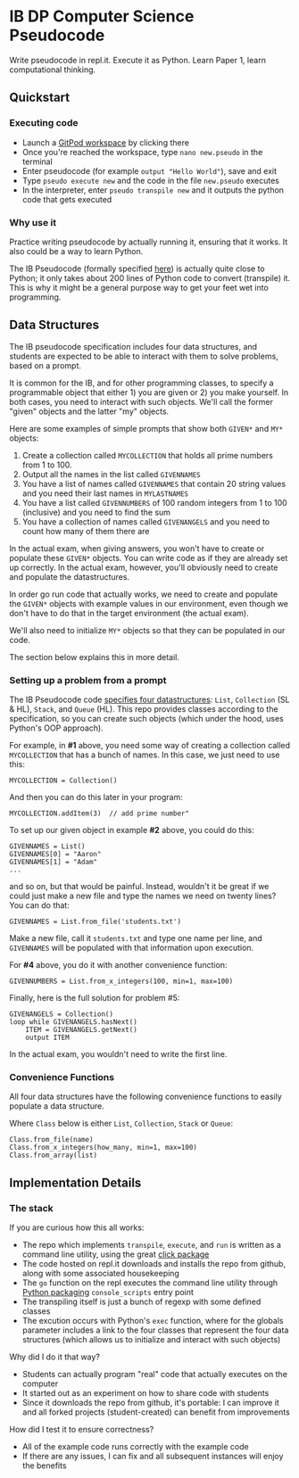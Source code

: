 # IB DP Computer Science Pseudocode

Write pseudocode in repl.it. Execute it as Python. Learn Paper 1, learn computational thinking.

## Quickstart

### Executing code

- Launch a [GitPod workspace](https://gitpod.io/#https://github.com/classroomtechtools/ib_pseudocode_python) by clicking there
- Once you're reached the workspace, type `nano new.pseudo` in the terminal
- Enter pseudocode (for example `output "Hello World"`), save and exit
- Type `pseudo execute new` and the code in the file `new.pseudo` executes
- In the interpreter, enter `pseudo transpile new` and it outputs the python code that gets executed

### Why use it

Practice writing pseudocode by actually running it, ensuring that it works. It also could be a way to learn Python.

The IB Pseudocode (formally specified [here](https://ib.compscihub.net/wp-content/uploads/2015/04/IB-Pseudocode-rules-more.pdf)) is actually quite close to Python; it only takes about 200 lines of Python code to convert (transpile) it.  This is why it might be a general purpose way to get your feet wet into programming.

## Data Structures

The IB pseudocode specification includes four data structures, and students are expected to be able to interact with them to solve problems, based on a prompt.

It is common for the IB, and for other programming classes, to specify a programmable object that either 1) you are given or 2) you make yourself. In both cases, you need to interact with such objects. We'll call the former "given" objects and the latter "my" objects.

Here are some examples of simple prompts that show both `GIVEN*` and `MY*` objects:

1. Create a collection called `MYCOLLECTION` that holds all prime numbers from 1 to 100.
2. Output all the names in the list called `GIVENNAMES` 
3. You have a list of names called `GIVENNAMES` that contain 20 string values and you need their last names in `MYLASTNAMES`
4. You have a list called `GIVENNUMBERS` of 100 random integers from 1 to 100 (inclusive) and you need to find the sum
5. You have a collection of names called `GIVENANGELS` and you need to count how many of them there are

In the actual exam, when giving answers, you won't have to create or populate these `GIVEN*` objects. You can write code as if they are already set up correctly. In the actual exam, however, you'll obviously need to create and populate the datastructures.

In order go run code that actually works, we need to create and populate the `GIVEN*` objects with example values in our environment, even though we don't have to do that in the target environment (the actual exam). 

We'll also need to initialize `MY*` objects so that they can be populated in our code.

The section below explains this in more detail.


### Setting up a problem from a prompt

The IB Pseudocode code [specifies four datastructures](https://computersciencewiki.org/images/c/c6/IB-Pseudocode-rules.pdf): `List`, `Collection` (SL & HL), `Stack`, and `Queue` (HL). This repo provides classes according to the specification, so you can create such objects (which under the hood, uses Python's OOP approach).

For example, in **#1** above, you need some way of creating a collection called `MYCOLLECTION` that has a bunch of names. In this case, we just need to use this:

```MYCOLLECTION = Collection()```

And then you can do this later in your program:

```MYCOLLECTION.addItem(3)  // add prime number"```

To set up our given object in example **#2** above, you could do this:

```
GIVENNAMES = List()
GIVENNAMES[0] = "Aaron"
GIVENNAMES[1] = "Adam"
...
```

and so on, but that would be painful. Instead, wouldn't it be great if we could just make a new file and type the names we need on twenty lines? You can do that:

```
GIVENNAMES = List.from_file('students.txt')
```

Make a new file, call it `students.txt` and type one name per line, and `GIVENNAMES` will be populated with that information upon execution.

For **#4** above, you do it with another convenience function:

```
GIVENNUMBERS = List.from_x_integers(100, min=1, max=100)
```

Finally, here is the full solution for problem #5:

```
GIVENANGELS = Collection() 
loop while GIVENANGELS.hasNext()
    ITEM = GIVENANGELS.getNext()
    output ITEM
```

In the actual exam, you wouldn't need to write the first line.



### Convenience Functions

All four data structures have the following convenience functions to easily populate a data structure.

Where `Class` below is either `List`, `Collection`, `Stack` or `Queue`:

```
Class.from_file(name)
Class.from_x_integers(how_many, min=1, max=100)
Class.from_array(list)
```

## Implementation Details

### The stack

If you are curious how this all works:

- The repo which implements `transpile`, `execute`, and `run` is written as a command line utility, using the great [click package](https://click.palletsprojects.com/en/7.x/)
- The code hosted on repl.it downloads and installs the repo from github, along with some associated housekeeping
- The `go` function on the repl executes the command line utility through [Python packaging](https://packaging.python.org/specifications/entry-points/) `console_scripts` entry point
- The transpiling itself is just a bunch of regexp with some defined classes
- The excution occurs with Python's `exec` function, where for the globals parameter includes a link to the four classes that represent the four data structures (which allows us to initialize and interact with such objects)

Why did I do it that way?

- Students can actually program "real" code that actually executes on the computer
- It started out as an experiment on how to share code with students
- Since it downloads the repo from github, it's portable: I can improve it and all forked projects (student-created) can benefit from improvements

How did I test it to ensure correctness?

- All of the example code runs correctly with the example code
- If there are any issues, I can fix and all subsequent instances will enjoy the benefits
